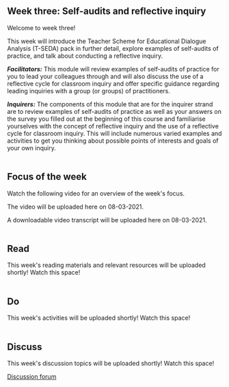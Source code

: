 ## Week three: Self-audits and reflective inquiry

Welcome to week three!

This week will introduce the Teacher Scheme for Educational Dialogue Analysis (T-SEDA) pack in further detail, explore examples of self-audits of practice, and talk about conducting a reflective inquiry.

**_Facilitators:_** This module will review examples of self-audits of practice for you to lead your colleagues through and will also discuss the use of a reflective cycle for classroom inquiry and offer specific guidance regarding leading inquiries with a group (or groups) of practitioners.

**_Inquirers:_** The components of this module that are for the inquirer strand are to review examples of self-audits of practice as well as your answers on the survey you filled out at the beginning of this course and familiarise yourselves with the concept of reflective inquiry and the use of a reflective cycle for classroom inquiry. This will include numerous varied examples and activities to get you thinking about possible points of interests and goals of your own inquiry.
<br/><br/>
## Focus of the week

Watch the following video for an overview of the week's focus.

The video will be uploaded here on 08-03-2021.

A downloadable video transcript will be uploaded here on 08-03-2021.
<br/><br/>
## Read

This week's reading materials and relevant resources will be uploaded shortly! Watch this space!
<br/><br/>
## Do

This week's activities will be uploaded shortly! Watch this space!
<br/><br/>
## Discuss

This week's discussion topics will be uploaded shortly! Watch this space!

<a class="btn btn-primary" href="https://www.edudialogue.org/forum/?foro=signin#038;redirect_to=https%3A%2F%2Fwww.edudialogue.org%2Fforum%2Fdialogue-mooc-on-dialogue%2F"><i class="fa fa-home"></i> Discussion forum</a>
